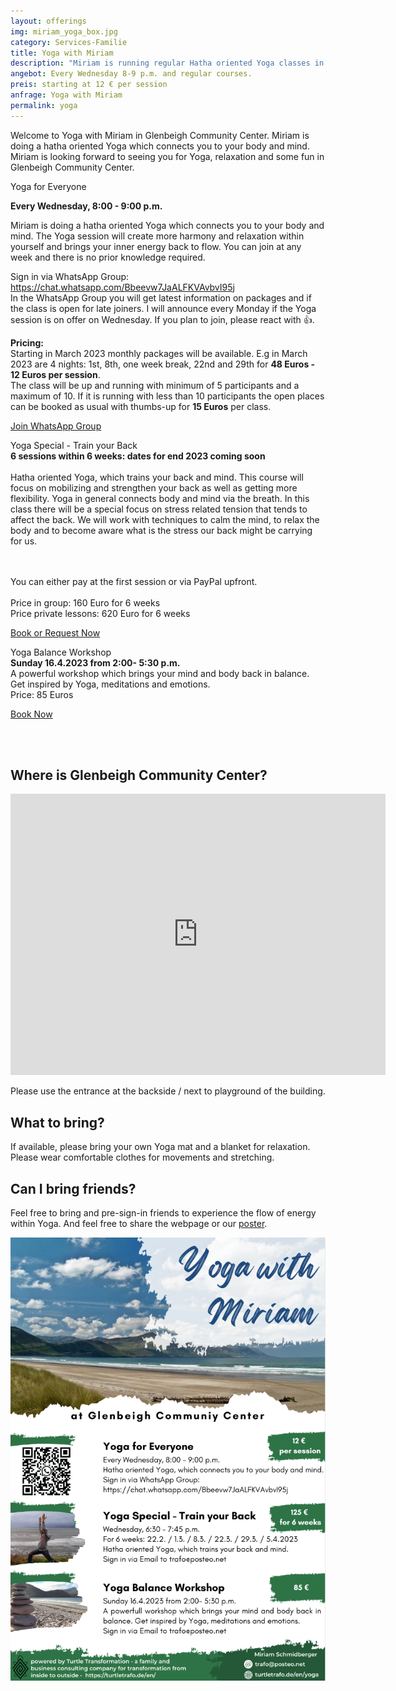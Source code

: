 ```yaml
---
layout: offerings
img: miriam_yoga_box.jpg
category: Services-Familie
title: Yoga with Miriam
description: "Miriam is running regular Hatha oriented Yoga classes in Glenbeigh Community Center which connects you to your body and mind."
angebot: Every Wednesday 8-9 p.m. and regular courses.
preis: starting at 12 € per session
anfrage: Yoga with Miriam
permalink: yoga
---
```


Welcome to Yoga with Miriam in Glenbeigh Community Center. Miriam is doing a hatha oriented Yoga which connects you to your body and mind. Miriam is looking forward to seeing you for Yoga, relaxation and some fun in Glenbeigh Community Center.


<div class="panel panel-info">
<div class="panel-heading">Yoga for Everyone</div>
<div class="panel-body">
<p><b>Every Wednesday, 8:00 - 9:00 p.m.</b></p>
<p>Miriam is doing a hatha oriented Yoga which connects you to your body and mind. The Yoga session will create more harmony and relaxation within yourself and brings your inner energy back to flow. You can join at any week and there is no prior knowledge required.</p>

<p>
Sign in via WhatsApp Group: <a href="https://chat.whatsapp.com/Bbeevw7JaALFKVAvbvI95j">https://chat.whatsapp.com/Bbeevw7JaALFKVAvbvI95j</a>
<br>In the WhatsApp Group you will get latest information on packages and if the class is open for late joiners. I will announce every Monday if the Yoga session is on offer on Wednesday. If you plan to join, please react with 👍.
</p>

<p>
<b>Pricing:</b><br>
Starting in March 2023 monthly packages will be available. E.g in March 2023 are 4 nights: 1st, 8th, one week break, 22nd and 29th for <b>48 Euros - 12 Euros per session</b>.
<br>
The class will be up and running with minimum of 5 participants and a maximum of 10. If it is running with less than 10 participants the open places can be booked as usual with thumbs-up for <b>15 Euros</b> per class.
</p>

<p><a href="https://chat.whatsapp.com/Bbeevw7JaALFKVAvbvI95j" target="_blank" class="btn btn-primary">Join WhatsApp Group</a></p>

</div>
</div>

<div class="panel panel-info">
<div class="panel-heading">Yoga Special - Train your Back</div>
<div class="panel-body">
<b>6 sessions within 6 weeks: dates for end 2023 coming soon</b>
<br><br>Hatha oriented Yoga, which trains your back and mind. This course will focus on mobilizing and strengthen your back as well as getting more flexibility.
Yoga in general connects body and mind via the breath.
In this class there will be a special focus on stress related tension that tends to affect the back.
We will work with techniques to calm the mind, to relax the body and to become aware what is the stress our back might be carrying for us.

<br><br>You can either pay at the first session or via PayPal upfront.
<br><br>Price in group: 160 Euro for 6 weeks
<br>Price private lessons: 620 Euro for 6 weeks
   <p><a href="mailto:{{ site.email }}?subject=Yoga Special - Train your Back" target="_blank" class="btn btn-primary">Book or Request Now</a></p>
</div>
</div>

<div class="panel panel-info">
<div class="panel-heading">Yoga Balance Workshop</div>
<div class="panel-body">
<b>Sunday 16.4.2023 from 2:00- 5:30 p.m.</b>
<br>A powerful workshop which brings your mind and body back in balance. Get inspired by Yoga, meditations and emotions.
<br>Price: 85 Euros
   <p><a href="mailto:{{ site.email }}?subject=Yoga Balance Workshop" target="_blank" class="btn btn-primary">Book Now</a></p>
</div>
</div>

<br><br>

## Where is Glenbeigh Community Center?
<iframe src="https://www.google.com/maps/embed?pb=!1m18!1m12!1m3!1d2453.3308475359827!2d-9.942115584099797!3d52.0554991783005!2m3!1f0!2f0!3f0!3m2!1i1024!2i768!4f13.1!3m3!1m2!1s0x48455ba4cc91a389%3A0xde97330777b2c321!2sGlenbeigh%20Community%20Centre%2C%20Kilnabrack%20Upper%2C%20Glenbeigh%2C%20Co.%20Kerry!5e0!3m2!1sde!2sie!4v1673699851216!5m2!1sde!2sie" width="600" height="450" style="border:0;" allowfullscreen="" loading="lazy" referrerpolicy="no-referrer-when-downgrade"></iframe>

Please use the entrance at the backside / next to playground of the building.

## What to bring?
If available, please bring your own Yoga mat and a blanket for relaxation. Please wear comfortable clothes for movements and stretching.

## Can I bring friends?
Feel free to bring and pre-sign-in friends to experience the flow of energy within Yoga. And feel free to share the webpage or our [poster](/assets/yoga_with_miriam_v1.pdf).

![Poster](/img/services/yoga_with_miriam_poster.png)
